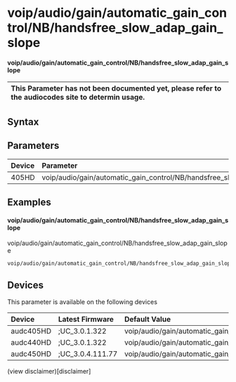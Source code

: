 ﻿---
description: voip/audio/gain/automatic_gain_control/NB/handsfree_slow_adap_gain_slope
search: false
---

# voip/audio/gain/automatic_gain_control/NB/handsfree_slow_adap_gain_slope

#### voip/audio/gain/automatic_gain_control/NB/handsfree_slow_adap_gain_slope


| This Parameter has not been documented yet, please refer to the audiocodes site to determin usage.  | 
| :--- |

## Syntax

## Parameters
|Device|Parameter|value|Description|
|:---|:---|:---|:---|
| 405HD | voip/audio/gain/automatic_gain_control/NB/handsfree_slow_adap_gain_slope |  |  |

## Examples
#### voip/audio/gain/automatic_gain_control/NB/handsfree_slow_adap_gain_slope

voip/audio/gain/automatic_gain_control/NB/handsfree_slow_adap_gain_slope

```
voip/audio/gain/automatic_gain_control/NB/handsfree_slow_adap_gain_slope=1_00
```

## Devices
This parameter is available on the following devices

| Device | Latest Firmware | Default Value |
|:---|:---|:---|
| audc405HD | ;UC_3.0.1.322 | voip/audio/gain/automatic_gain_control/NB/handsfree_slow_adap_gain_slope=1_00 
| audc440HD | ;UC_3.0.1.322 | voip/audio/gain/automatic_gain_control/NB/handsfree_slow_adap_gain_slope=1_00 
| audc450HD | ;UC_3.0.4.111.77 | voip/audio/gain/automatic_gain_control/NB/handsfree_slow_adap_gain_slope=1_00 

(view disclaimer)[disclaimer]
